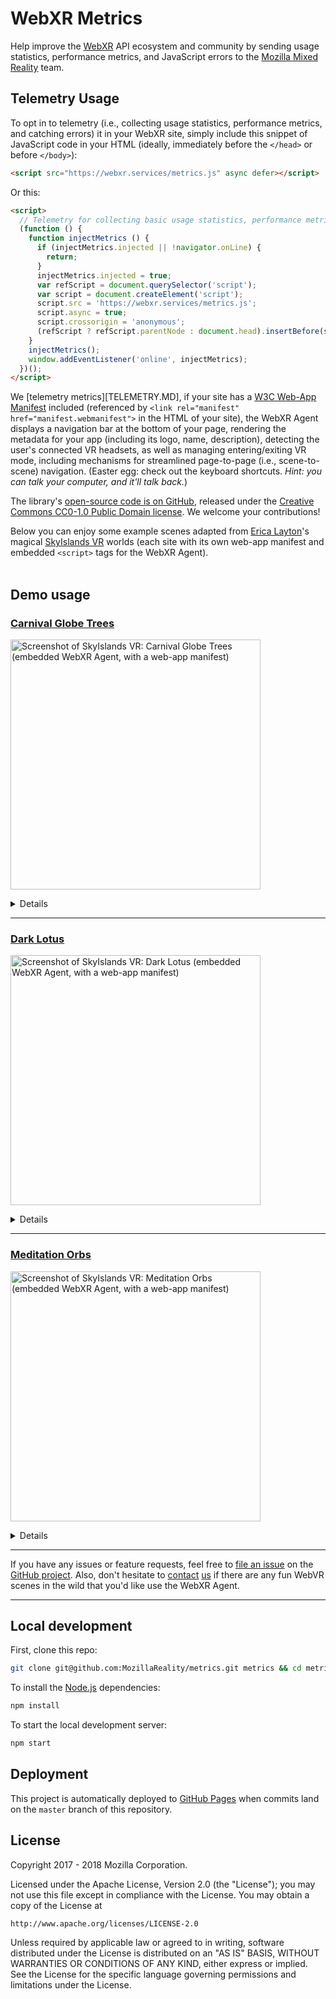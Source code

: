 # WebXR Metrics

Help improve the [WebXR](https://immersive-web.github.io/webxr/) API ecosystem and community by sending usage statistics, performance metrics, and JavaScript errors to the [Mozilla Mixed Reality](https://vr.mozilla.org/) team.


## Telemetry Usage

To opt in to telemetry (i.e., collecting usage statistics, performance metrics, and catching errors)  it in your WebXR site, simply include this snippet of JavaScript code in your HTML (ideally, immediately before the `</head>` or before `</body>`):

```html
<script src="https://webxr.services/metrics.js" async defer></script>
```

Or this:

```html
<script>
  // Telemetry for collecting basic usage statistics, performance metrics, and catching errors.
  (function () {
    function injectMetrics () {
      if (injectMetrics.injected || !navigator.onLine) {
        return;
      }
      injectMetrics.injected = true;
      var refScript = document.querySelector('script');
      var script = document.createElement('script');
      script.src = 'https://webxr.services/metrics.js';
      script.async = true;
      script.crossorigin = 'anonymous';
      (refScript ? refScript.parentNode : document.head).insertBefore(script, ref);
    }
    injectMetrics();
    window.addEventListener('online', injectMetrics);
  })();
</script>
````

We  [telemetry metrics][TELEMETRY.MD], if your site has a [W3C Web-App Manifest](https://w3c.github.io/manifest/) included (referenced by `<link rel="manifest" href="manifest.webmanifest">` in the HTML of your site), the WebXR Agent displays a navigation bar at the bottom of your page, rendering the metadata for your app (including its logo, name, description), detecting the user's connected VR headsets, as well as managing entering/exiting VR mode, including mechanisms for streamlined page-to-page (i.e., scene-to-scene) navigation. (Easter egg: check out the keyboard shortcuts. _Hint: you can talk your computer, and it'll talk back._)

The library's [open-source code is on GitHub](https://github.com/MozillaReality/webxr-agent), released under the [Creative Commons CC0-1.0 Public Domain license](https://github.com/MozillaReality/webxr-agent#license). We welcome your contributions!

Below you can enjoy some example scenes adapted from [Erica Layton](https://twitter.com/EricaLayton)'s magical [SkyIslands VR](https://www.skyislandsvr.com/) worlds (each site with its own web-app manifest and embedded `<script>` tags for the WebXR Agent).<br><br>


## Demo usage

### [Carnival Globe Trees](https://skyislands.webvr.rocks/carnivalglobetrees.html)

<a href="https://skyislands.webvr.rocks/carnivalglobetrees.html"><img src="https://cloud.headwayapp.co/changelogs_images/images/big/000/003/462-18f144dddc0c060cecc0de7d7ac4de696d363293.png" alt="Screenshot of SkyIslands VR: Carnival Globe Trees (embedded WebXR Agent, with a web-app manifest)" title="SkyIslands VR: Carnival Globe Trees" width="400"></a>

<details>
  <ul>
    <li>
      <strong><a href="https://skyislands.webvr.rocks/carnivalglobetrees.html">View the WebVR site</a></strong>
      <ul>
        <li>
          <a href="https://github.com/WebVRRocks/skyislands/blob/master/carnivalglobetrees.webmanifest">View the source code</a>
        </li>
      </ul>
    </li>
    <li>
      <strong><a href="https://fetchmanifest.org/manifest?ws=2&url=https://skyislands.webvr.rocks/carnivalglobetrees.html">View the processed manifest</a></strong>
      <ul>
        <li>
          <a href="https://github.com/WebVRRocks/skyislands/blob/master/carnivalglobetrees.webmanifest">View the source code</a>
        </li>
      </ul>
    </li>
  </ul>
</details>

<hr>

### [Dark Lotus](https://skyislands.webvr.rocks/darklotus.html)

<a href="https://skyislands.webvr.rocks/darklotus.html"><img src="https://cloud.headwayapp.co/changelogs_images/images/big/000/003/463-40cf0fe3146f7722f9fc57b0e5a5e9d3e61845fe.png" alt="Screenshot of SkyIslands VR: Dark Lotus (embedded WebXR Agent, with a web-app manifest)" title="SkyIslands VR: Dark Lotus" width="400"></a>

<details>
  <ul>
    <li>
      <strong><a href="https://skyislands.webvr.rocks/darklotus.html">View the WebVR site</a></strong>
      <ul>
        <li>
          <a href="https://github.com/WebVRRocks/skyislands/blob/master/darklotus.webmanifest">View the source code</a>
        </li>
      </ul>
    </li>
    <li>
    <strong><a href="https://fetchmanifest.org/manifest?ws=2&amp;url=https://skyislands.webvr.rocks/darklotus.html">View the processed manifest</a></strong>
    <ul>
      <li>
        <a href="https://github.com/WebVRRocks/skyislands/blob/master/darklotus.webmanifest">View the source code</a>
      </li>
    </ul>
    </li>
  </ul>
</details>

<hr>

### [Meditation Orbs](https://skyislands.webvr.rocks/meditationorbs.html)

<a href="https://skyislands.webvr.rocks/meditationorbs.html"><img src="https://cloud.headwayapp.co/changelogs_images/images/big/000/003/465-de99f33a494a725593c5df92fdf10c1a2bf85b03.png" alt="Screenshot of SkyIslands VR: Meditation Orbs (embedded WebXR Agent, with a web-app manifest)" title="SkyIslands VR: Meditation Orbs" width="400"></a>

<details>
  <ul>
    <li>
      <strong><a href="https://skyislands.webvr.rocks/meditationorbs.html">View the WebVR site</a></strong>
      <ul>
        <li>
          <a href="https://github.com/WebVRRocks/skyislands/blob/master/meditationorbs.webmanifest">View the source code</a>
        </li>
      </ul>
    </li>
    <li>
      <strong><a href="https://fetchmanifest.org/manifest?ws=2&amp;url=https://skyislands.webvr.rocks/darklotus.html">View the processed manifest</a></strong>
      <ul>
        <li>
          <a href="https://github.com/WebVRRocks/skyislands/blob/master/meditationorbs.webmanifest">View the source code</a>
        </li>
      </ul>
    </li>
  </ul>
</details>

<hr>

If you have any issues or feature requests, feel free to [file an issue](https://github.com/MozillaReality/webxr-agent/issues) on the [GitHub project](https://github.com/MozillaReality/webxr-agent). Also, don't hesitate to [contact](https://twitter.com/cvanw) [us](https://twitter.com/whoyee) if there are any fun WebVR scenes in the wild that you'd like use the WebXR Agent.

<hr>


## Local development

First, clone this repo:

```sh
git clone git@github.com:MozillaReality/metrics.git metrics && cd metrics
```

To install the [Node.js](https://nodejs.org/en/download/) dependencies:

```sh
npm install
```

To start the local development server:

```sh
npm start
```


## Deployment

This project is automatically deployed to [GitHub Pages](https://webvr.services/metrics.js) when commits land on the `master` branch of this repository.


## License

Copyright 2017 - 2018 Mozilla Corporation.

Licensed under the Apache License, Version 2.0 (the "License");
you may not use this file except in compliance with the License.
You may obtain a copy of the License at

    http://www.apache.org/licenses/LICENSE-2.0

Unless required by applicable law or agreed to in writing, software
distributed under the License is distributed on an "AS IS" BASIS,
WITHOUT WARRANTIES OR CONDITIONS OF ANY KIND, either express or implied.
See the License for the specific language governing permissions and
limitations under the License.
